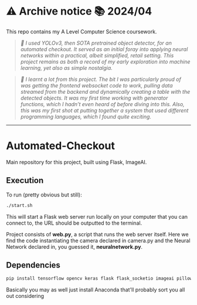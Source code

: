 # ⚠️ Archive notice 📚 2024/04
This repo contains my A Level Computer Science coursework.

>*🔧 I used YOLOv3, then SOTA pretrained object detector, for an automated checkout. It served as an initial foray into applying neural networks within a practical, albeit simplified, retail setting. This project remains as both a record of my early exploration into machine learning, yet also as simple nostalgia.*

>*🧠 I learnt a lot from this project. The bit I was particularly proud of was getting the frontend websocket code to work, pulling data streamed from the backend and dynamically creating a table with the detected objects. It was my first time working with generator functions, which I hadn’t even heard of before diving into this. Also, this was my first shot at putting together a system that used different programming languages, which I found quite exciting.*

---

# Automated-Checkout
Main repository for this project, built using Flask, ImageAI.

## Execution
To run (pretty obvious but still):
```bash
./start.sh
```
This will start a Flask web server run locally on your computer that you can connect to, the URL should be outputted to the terminal.

Project consists of **web.py**, a script that runs the web server itself. Here we find the code instantiating the camera declared in camera.py and the Neural Network declared in, you guessed it, **neuralnetwork.py**. 

## Dependencies
```bash
pip install tensorflow opencv keras flask flask_socketio imageai pillow numpy
```
Basically you may as well just install Anaconda that'll probably sort you all out considering
